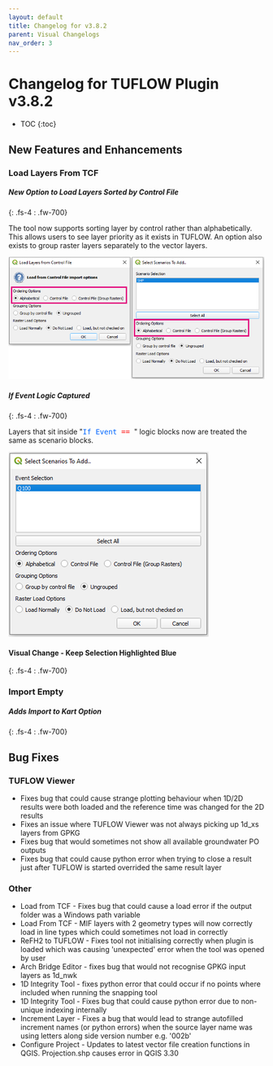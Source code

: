 ```yaml
---
layout: default
title: Changelog for v3.8.2
parent: Visual Changelogs
nav_order: 3
---
```


# Changelog for TUFLOW Plugin v3.8.2

* TOC
{:toc}

<!--
<video style="max-width:640px" controls>
  <source src="assets/test.mp4" type="video/mp4">
</video>
-->

## New Features and Enhancements

### Load Layers From TCF

##### New Option to Load Layers Sorted by Control File
{: .fs-4 : .fw-700}

The tool now supports sorting layer by control rather than alphabetically. This allows users to see layer priority as it exists in TUFLOW. An option also exists to group raster layers separately to the vector layers.

![load_layers_from_tcf_sort_by_cf](assets/load_layers_from_tcf_sort_by_cf.png)

##### If Event Logic Captured
{: .fs-4 : .fw-700}

Layers that sit inside "<tt><span style="color:#0066ff">If Event</span><span style="color:red"> == </span></tt>" logic blocks now are treated the same as scenario blocks.

![load_layers_from_tcf_events](assets/load_layers_from_tcf_events.PNG)

#### Visual Change - Keep Selection Highlighted Blue
{: .fs-4 : .fw-700}

### Import Empty

##### Adds Import to Kart Option
{: .fs-4 : .fw-700}

## Bug Fixes

### TUFLOW Viewer

* Fixes bug that could cause strange plotting behaviour when 1D/2D results were both loaded and the reference time was changed for the 2D results 
* Fixes an issue where TUFLOW Viewer was not always picking up 1d_xs layers from GPKG
* Fixes bug that would sometimes not show all available groundwater PO outputs
* Fixes bug that could cause python error when trying to close a result just after TUFLOW is started overrided the same result layer

### Other

* Load from TCF - Fixes bug that could cause a load error if the output folder was a Windows path variable
* Load From TCF - MIF layers with 2 geometry types will now correctly load in line types which could sometimes not load in correctly
* ReFH2 to TUFLOW - Fixes tool not initialising correctly when plugin is loaded which was causing 'unexpected' error when the tool was opened by user
* Arch Bridge Editor - fixes bug that would not recognise GPKG input layers as 1d_nwk
* 1D Integrity Tool - fixes python error that could occur if no points where included when running the snapping tool
* 1D Integrity Tool - Fixes bug that could cause python error due to non-unique indexing internally
* Increment Layer - Fixes a bug that would lead to strange autofilled increment names (or python errors) when the source layer name was using letters along side version number e.g. '002b'
* Configure Project - Updates to latest vector file creation functions in QGIS. Projection.shp causes error in QGIS 3.30
